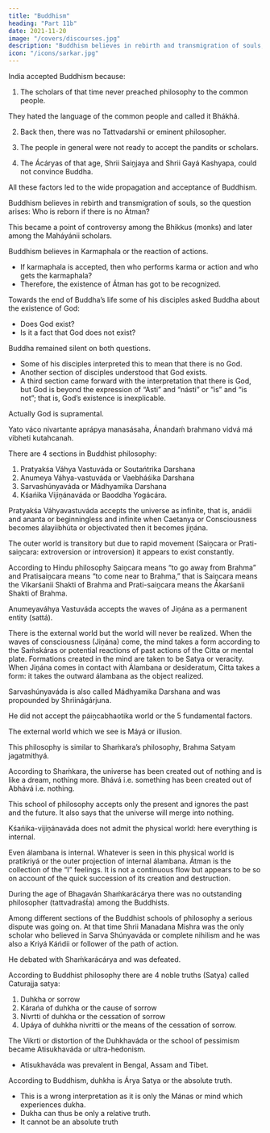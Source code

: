 ```yaml
---
title: "Buddhism"
heading: "Part 11b"
date: 2021-11-20
image: "/covers/discourses.jpg"
description: "Buddhism believes in rebirth and transmigration of souls, so the question arises: Who is reborn if there is no Átman?"
icon: "/icons/sarkar.jpg"
---
```



India accepted Buddhism because:

1. The scholars of that time never preached philosophy to the common people. 

They hated the language of the common people and called it Bhákhá.

2. Back then, there was no Tattvadarshii or eminent philosopher. 

3. The people in general were not ready to accept the pandits or scholars. 

4. The Ácáryas of that age, Shrii Saiṋjaya and Shrii Gayá Kashyapa, could not convince Buddha. 

All these factors led to the wide propagation and acceptance of Buddhism.

Buddhism believes in rebirth and transmigration of souls, so the question arises: Who is reborn if there is no Átman? 

This became a point of controversy among the Bhikkus (monks) and later among the Maháyánii scholars.

Buddhism believes in Karmaphala or the reaction of actions. 
- If karmaphala is accepted, then who performs karma or action and who gets the karmaphala? 
- Therefore, the existence of Átman has got to be recognized.

Towards the end of Buddha’s life some of his disciples asked Buddha about the existence of God:
- Does God exist?
- Is it a fact that God does not exist?

Buddha remained silent on both questions.
- Some of his disciples interpreted this to mean that there is no God.
- Another section of disciples understood that God exists.
- A third section came forward with the interpretation that there is God, but God is beyond the expression of “Asti” and “násti” or “is” and “is not”; that is, God’s existence is inexplicable. 

Actually God is supramental.

Yato váco nivartante aprápya manasásaha,
Ánandaḿ brahmano vidvá má vibheti kutahcanah.

There are 4 sections in Buddhist philosophy:

1. Pratyakśa Váhya Vastuváda or Soutańtrika Darshana
2. Anumeya Váhya-vastuváda or Vaebháśika Darshana
3. Sarvashúnyaváda or Mádhyamika Darshana 
4. Kśańika Vijiṋánaváda or Baoddha Yogácára.

Pratyakśa Váhyavastuváda accepts the universe as infinite, that is, anádii and ananta or beginningless and infinite when Caetanya or Consciousness becomes álayiibhúta or objectivated then it becomes jiṋána. 

The outer world is transitory but due to rapid movement (Saiṋcara or Prati-saiṋcara: extroversion or introversion) it appears to exist constantly. 

According to Hindu philosophy Saiṋcara means “to go away from Brahma” and Pratisaiṋcara means “to come near to Brahma,” that is Saiṋcara means the Vikarśanii Shakti of Brahma and Prati-saiṋcara means the Ákarśanii Shakti of Brahma.

Anumeyaváhya Vastuváda accepts the waves of Jiṋána as a permanent entity (sattá). 

There is the external world but the world will never be realized. When the waves of consciousness (Jiṋána) come, the mind takes a form according to the Saḿskáras or potential reactions of past actions of the Citta or mental plate. Formations created in the mind are taken to be Satya or veracity. When Jiṋána comes in contact with Álambana or desideratum, Citta takes a form: it takes the outward álambana as the object realized.

Sarvashúnyaváda is also called Mádhyamika Darshana and was propounded by Shriinágárjuna. 

He did not accept the páiṋcabhaotika world or the 5 fundamental factors. 

The external world which we see is Máyá or illusion. 

This philosophy is similar to Shaḿkara’s philosophy, Brahma Satyam jagatmithyá. 

According to Shaḿkara, the universe has been created out of nothing and is like a dream, nothing more. Bhává i.e. something has been created out of Abhává i.e. nothing. 

This school of philosophy accepts only the present and ignores the past and the future. It also says that the universe will merge into nothing.

Kśańika-vijiṋánaváda does not admit the physical world: here everything is internal. 

Even álambana is internal. Whatever is seen in this physical world is pratikriyá or the outer projection of internal álambana. Átman is the collection of the “I” feelings. It is not a continuous flow but appears to be so on account of the quick succession of its creation and destruction.

During the age of Bhagaván Shaḿkarácárya there was no outstanding philosopher (tattvadraśt́a) among the Buddhists. 

Among different sections of the Buddhist schools of philosophy a serious dispute was going on. At that time Shrii Manadana Mishra was the only scholar who believed in Sarva Shúnyaváda or complete nihilism and he was also a Kriyá Káńdii or follower of the path of action. 

He debated with Shaḿkarácárya and was defeated.

According to Buddhist philosophy there are 4 noble truths (Satya) called Caturajja satya:

1. Duhkha or sorrow
2. Kárańa of duhkha or the cause of sorrow
3. Nivrtti of duhkha or the cessation of sorrow
4. Upáya of duhkha nivritti or the means of the cessation of sorrow.

The Vikrti or distortion of the Duhkhaváda or the school of pessimism became Atisukhaváda or ultra-hedonism. 
- Atisukhaváda was prevalent in Bengal, Assam and Tibet.

According to Buddhism, duhkha is Árya Satya or the absolute truth. 
- This is a wrong interpretation as it is only the Mánas or mind which experiences dukha. 
- Dukha can thus be only a relative truth. 
- It cannot be an absolute truth


